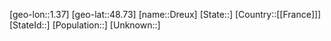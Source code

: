 ﻿---
location: [48.73,1.37]
mapzoom: [7,12] 
mapmarker: city 
type: City
tags:
- geo/City


SpocWebEntityId: 29882
isDeleted: false
confidential: public

---
[geo-lon::1.37]
[geo-lat::48.73]
[name::Dreux]
[State::]
[Country::[[France]]]
[StateId::]
[Population::]
[Unknown::]

